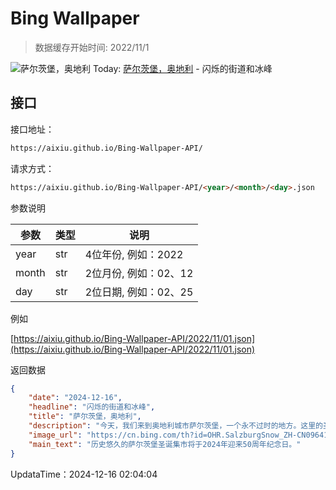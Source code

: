 # Bing Wallpaper

> 数据缓存开始时间: 2022/11/1

![萨尔茨堡，奥地利](https://cn.bing.com/th?id=OHR.SalzburgSnow_ZH-CN0964131994_1920x1080.webp)
Today: [萨尔茨堡，奥地利](https://cn.bing.com/th?id=OHR.SalzburgSnow_ZH-CN0964131994_1920x1080.webp) - 闪烁的街道和冰峰

## 接口

接口地址：

```html
https://aixiu.github.io/Bing-Wallpaper-API/
```

请求方式：

```html
https://aixiu.github.io/Bing-Wallpaper-API/<year>/<month>/<day>.json
```

参数说明

| 参数 | 类型 | 说明 |
| - | - | - |
| year | str | 4位年份, 例如：2022 |
| month | str | 2位月份, 例如：02、12 |
| day | str | 2位日期, 例如：02、25 |

例如

[https://aixiu.github.io/Bing-Wallpaper-API/2022/11/01.json](https://aixiu.github.io/Bing-Wallpaper-API/2022/11/01.json)

返回数据

```json
{
    "date": "2024-12-16",
    "headline": "闪烁的街道和冰峰",
    "title": "萨尔茨堡，奥地利",
    "description": "今天，我们来到奥地利城市萨尔茨堡，一个永不过时的地方。这里的圣诞季有一种神奇的氛围，让人流连忘返。闪闪发光的装饰让这座城市焕发生机，空气中弥漫着炒栗子、热红酒和新鲜出炉的饼干的香气。在此期间，这里会举办萨尔茨堡圣诞集市，这是世界闻名的传统圣诞市场。在今天的照片中，可以看到霍亨萨尔茨堡城堡，那里是颇受欢迎的城堡圣诞市场，洋溢着节日的欢乐。",
    "image_url": "https://cn.bing.com/th?id=OHR.SalzburgSnow_ZH-CN0964131994_1920x1080.webp",
    "main_text": "历史悠久的萨尔茨堡圣诞集市将于2024年迎来50周年纪念日。"
}
```

UpdataTime：2024-12-16 02:04:04
